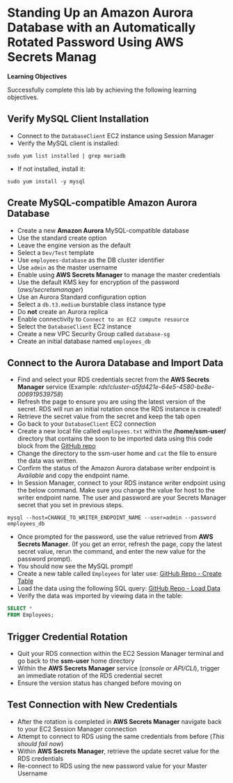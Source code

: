 # Standing Up an Amazon Aurora Database with an Automatically Rotated Password Using AWS Secrets Manag

**Learning Objectives**

Successfully complete this lab by achieving the following learning objectives.

## Verify MySQL Client Installation

* Connect to the `DatabaseClient` EC2 instance using Session Manager
* Verify the MySQL client is installed:

```shell
sudo yum list installed | grep mariadb
```

* If not installed, install it:

```shell
sudo yum install -y mysql
```

## Create MySQL-compatible Amazon Aurora Database

* Create a new **Amazon Aurora** MySQL-compatible database
* Use the standard create option
* Leave the engine version as the default
* Select a `Dev/Test` template
* Use `employees-database` as the DB cluster identifier
* Use `admin` as the master username
* Enable using **AWS Secrets Manager** to manage the master credentials
* Use the default KMS key for encryption of the password (_aws/secretsmanager_)
* Use an Aurora Standard configuration option
* Select a `db.t3.medium` burstable class instance type
* Do **not** create an Aurora replica
* Enable connectivity to `Connect to an EC2 compute resource`
* Select the `DatabaseClient` EC2 instance
* Create a new VPC Security Group called `database-sg`
* Create an initial database named `employees_db`

## Connect to the Aurora Database and Import Data

* Find and select your RDS credentials secret from the **AWS Secrets Manager** service (Example: _rds!cluster-a5fd421e-64e5-4580-be8e-006919539758_)
* Refresh the page to ensure you are using the latest version of the secret. RDS will run an initial rotation once the RDS instance is created!
* Retrieve the secret value from the secret and keep the tab open
* Go back to your `DatabaseClient` EC2 connection
* Create a new local file called `employees.txt` within the **/home/ssm-user/** directory that contains the soon to be imported data using this code block from the [GitHub repo](https://github.com/pluralsight-cloud/aws-certified-solutions-architect-associate/tree/main/bootcamp-hands-on-labs/03-week-3/3.4%20-%20Standing%20Up%20an%20Amazon%20Aurora%20Database%20with%20Automatic%20Password%20Rotatation%20via%20AWS%20Secrets%20Manager#create-employeestxt-file)
* Change the directory to the ssm-user home and `cat` the file to ensure the data was written.
* Confirm the status of the Amazon Aurora database writer endpoint is _Available_ and copy the endpoint name.
* In Session Manager, connect to your RDS instance writer endpoint using the below command. Make sure you change the value for host to the writer endpoint name. The user and password are your Secrets Manager secret that you set in previous steps.

```shell
mysql --host=CHANGE_TO_WRITER_ENDPOINT_NAME --user=admin --password employees_db
```

* Once prompted for the password, use the value retrieved from **AWS Secrets Manager**. (If you get an error, refresh the page, copy the latest secret value, rerun the command, and enter the new value for the password prompt).
* You should now see the MySQL prompt!
* Create a new table called `Employees` for later use: [GitHub Repo - Create Table](https://github.com/pluralsight-cloud/aws-certified-solutions-architect-associate/tree/main/bootcamp-hands-on-labs/03-week-3/3.4%20-%20Standing%20Up%20an%20Amazon%20Aurora%20Database%20with%20Automatic%20Password%20Rotatation%20via%20AWS%20Secrets%20Manager#creating-employees-table)
* Load the data using the following SQL query: [GitHub Repo - Load Data](https://github.com/pluralsight-cloud/aws-certified-solutions-architect-associate/tree/main/bootcamp-hands-on-labs/03-week-3/3.4%20-%20Standing%20Up%20an%20Amazon%20Aurora%20Database%20with%20Automatic%20Password%20Rotatation%20via%20AWS%20Secrets%20Manager#importingloading-employeestxt-file-data)
* Verify the data was imported by viewing data in the table:

```sql
SELECT *
FROM Employees;
```

## Trigger Credential Rotation

* Quit your RDS connection within the EC2 Session Manager terminal and go back to the **ssm-user** home directory
* Within the **AWS Secrets Manager** service (_console or API/CLI_), trigger an immediate rotation of the RDS credential secret
* Ensure the version status has changed before moving on

## Test Connection with New Credentials

* After the rotation is completed in **AWS Secrets Manager** navigate back to your EC2 Session Manager connection
* Attempt to connect to RDS using the same credentials from before (_This should fail now_)
* Within **AWS Secrets Manager**, retrieve the update secret value for the RDS credentials
* Re-connect to RDS using the new password value for your Master Username
